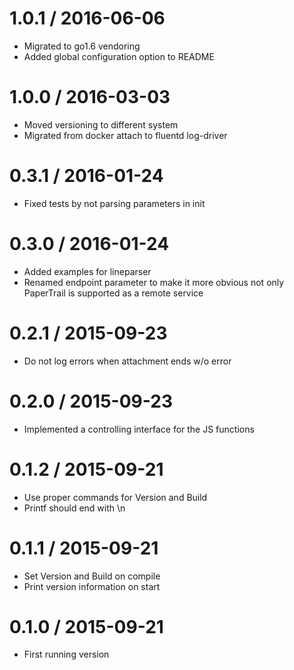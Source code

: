 # 1.0.1 / 2016-06-06

  * Migrated to go1.6 vendoring
  * Added global configuration option to README


1.0.0 / 2016-03-03
==================

  * Moved versioning to different system
  * Migrated from docker attach to fluentd log-driver

0.3.1 / 2016-01-24
==================

  * Fixed tests by not parsing parameters in init

0.3.0 / 2016-01-24
==================

  * Added examples for lineparser
  * Renamed endpoint parameter to make it more obvious not only PaperTrail is supported as a remote service

0.2.1 / 2015-09-23
==================

  * Do not log errors when attachment ends w/o error

0.2.0 / 2015-09-23
==================

  * Implemented a controlling interface for the JS functions

0.1.2 / 2015-09-21
==================

  * Use proper commands for Version and Build
  * Printf should end with \n

0.1.1 / 2015-09-21
==================

  * Set Version and Build on compile
  * Print version information on start

0.1.0 / 2015-09-21
==================

  * First running version
